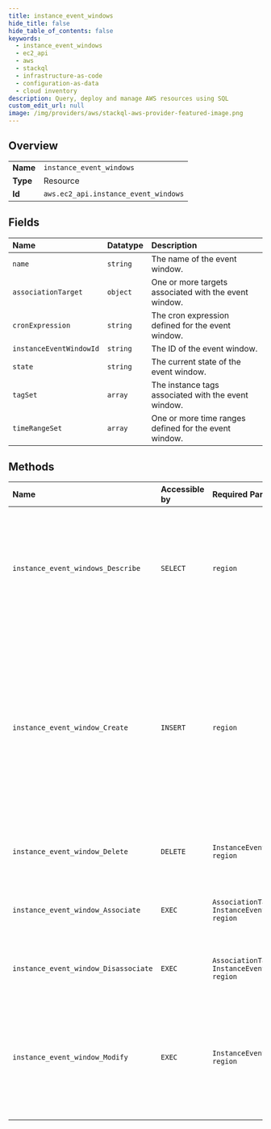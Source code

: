 ```yaml
---
title: instance_event_windows
hide_title: false
hide_table_of_contents: false
keywords:
  - instance_event_windows
  - ec2_api
  - aws    
  - stackql
  - infrastructure-as-code
  - configuration-as-data
  - cloud inventory
description: Query, deploy and manage AWS resources using SQL
custom_edit_url: null
image: /img/providers/aws/stackql-aws-provider-featured-image.png
---
```

  
    

## Overview
<table><tbody>
<tr><td><b>Name</b></td><td><code>instance_event_windows</code></td></tr>
<tr><td><b>Type</b></td><td>Resource</td></tr>
<tr><td><b>Id</b></td><td><code>aws.ec2_api.instance_event_windows</code></td></tr>
</tbody></table>

## Fields
| Name | Datatype | Description |
|:-----|:---------|:------------|
| `name` | `string` | The name of the event window. |
| `associationTarget` | `object` | One or more targets associated with the event window. |
| `cronExpression` | `string` | The cron expression defined for the event window. |
| `instanceEventWindowId` | `string` | The ID of the event window. |
| `state` | `string` | The current state of the event window. |
| `tagSet` | `array` | The instance tags associated with the event window. |
| `timeRangeSet` | `array` | One or more time ranges defined for the event window. |
## Methods
| Name | Accessible by | Required Params | Description |
|:-----|:--------------|:----------------|:------------|
| `instance_event_windows_Describe` | `SELECT` | `region` | &lt;p&gt;Describes the specified event windows or all event windows.&lt;/p&gt; &lt;p&gt;If you specify event window IDs, the output includes information for only the specified event windows. If you specify filters, the output includes information for only those event windows that meet the filter criteria. If you do not specify event windows IDs or filters, the output includes information for all event windows, which can affect performance. We recommend that you use pagination to ensure that the operation returns quickly and successfully. &lt;/p&gt; &lt;p&gt;For more information, see &lt;a href="https://docs.aws.amazon.com/AWSEC2/latest/UserGuide/event-windows.html"&gt;Define event windows for scheduled events&lt;/a&gt; in the &lt;i&gt;Amazon EC2 User Guide&lt;/i&gt;.&lt;/p&gt; |
| `instance_event_window_Create` | `INSERT` | `region` | &lt;p&gt;Creates an event window in which scheduled events for the associated Amazon EC2 instances can run.&lt;/p&gt; &lt;p&gt;You can define either a set of time ranges or a cron expression when creating the event window, but not both. All event window times are in UTC.&lt;/p&gt; &lt;p&gt;You can create up to 200 event windows per Amazon Web Services Region.&lt;/p&gt; &lt;p&gt;When you create the event window, targets (instance IDs, Dedicated Host IDs, or tags) are not yet associated with it. To ensure that the event window can be used, you must associate one or more targets with it by using the &lt;a&gt;AssociateInstanceEventWindow&lt;/a&gt; API.&lt;/p&gt; &lt;important&gt; &lt;p&gt;Event windows are applicable only for scheduled events that stop, reboot, or terminate instances.&lt;/p&gt; &lt;p&gt;Event windows are &lt;i&gt;not&lt;/i&gt; applicable for:&lt;/p&gt; &lt;ul&gt; &lt;li&gt; &lt;p&gt;Expedited scheduled events and network maintenance events. &lt;/p&gt; &lt;/li&gt; &lt;li&gt; &lt;p&gt;Unscheduled maintenance such as AutoRecovery and unplanned reboots.&lt;/p&gt; &lt;/li&gt; &lt;/ul&gt; &lt;/important&gt; &lt;p&gt;For more information, see &lt;a href="https://docs.aws.amazon.com/AWSEC2/latest/UserGuide/event-windows.html"&gt;Define event windows for scheduled events&lt;/a&gt; in the &lt;i&gt;Amazon EC2 User Guide&lt;/i&gt;.&lt;/p&gt; |
| `instance_event_window_Delete` | `DELETE` | `InstanceEventWindowId, region` | &lt;p&gt;Deletes the specified event window.&lt;/p&gt; &lt;p&gt;For more information, see &lt;a href="https://docs.aws.amazon.com/AWSEC2/latest/UserGuide/event-windows.html"&gt;Define event windows for scheduled events&lt;/a&gt; in the &lt;i&gt;Amazon EC2 User Guide&lt;/i&gt;.&lt;/p&gt; |
| `instance_event_window_Associate` | `EXEC` | `AssociationTarget, InstanceEventWindowId, region` | &lt;p&gt;Associates one or more targets with an event window. Only one type of target (instance IDs, Dedicated Host IDs, or tags) can be specified with an event window.&lt;/p&gt; &lt;p&gt;For more information, see &lt;a href="https://docs.aws.amazon.com/AWSEC2/latest/UserGuide/event-windows.html"&gt;Define event windows for scheduled events&lt;/a&gt; in the &lt;i&gt;Amazon EC2 User Guide&lt;/i&gt;.&lt;/p&gt; |
| `instance_event_window_Disassociate` | `EXEC` | `AssociationTarget, InstanceEventWindowId, region` | &lt;p&gt;Disassociates one or more targets from an event window.&lt;/p&gt; &lt;p&gt;For more information, see &lt;a href="https://docs.aws.amazon.com/AWSEC2/latest/UserGuide/event-windows.html"&gt;Define event windows for scheduled events&lt;/a&gt; in the &lt;i&gt;Amazon EC2 User Guide&lt;/i&gt;.&lt;/p&gt; |
| `instance_event_window_Modify` | `EXEC` | `InstanceEventWindowId, region` | &lt;p&gt;Modifies the specified event window.&lt;/p&gt; &lt;p&gt;You can define either a set of time ranges or a cron expression when modifying the event window, but not both.&lt;/p&gt; &lt;p&gt;To modify the targets associated with the event window, use the &lt;a&gt;AssociateInstanceEventWindow&lt;/a&gt; and &lt;a&gt;DisassociateInstanceEventWindow&lt;/a&gt; API.&lt;/p&gt; &lt;p&gt;If Amazon Web Services has already scheduled an event, modifying an event window won't change the time of the scheduled event.&lt;/p&gt; &lt;p&gt;For more information, see &lt;a href="https://docs.aws.amazon.com/AWSEC2/latest/UserGuide/event-windows.html"&gt;Define event windows for scheduled events&lt;/a&gt; in the &lt;i&gt;Amazon EC2 User Guide&lt;/i&gt;.&lt;/p&gt; |
